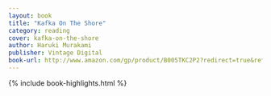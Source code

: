 ```yaml
---
layout: book
title: "Kafka On The Shore"
category: reading
cover: kafka-on-the-shore
author: Haruki Murakami
publisher: Vintage Digital
book-url: http://www.amazon.com/gp/product/B005TKC2P2?redirect=true&ref_=kinw_myk_ro_title
---
```


{% include book-highlights.html %}
